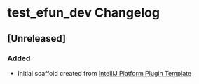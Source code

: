 <!-- Keep a Changelog guide -> https://keepachangelog.com -->

# test_efun_dev Changelog

## [Unreleased]
### Added
- Initial scaffold created from [IntelliJ Platform Plugin Template](https://github.com/JetBrains/intellij-platform-plugin-template)
